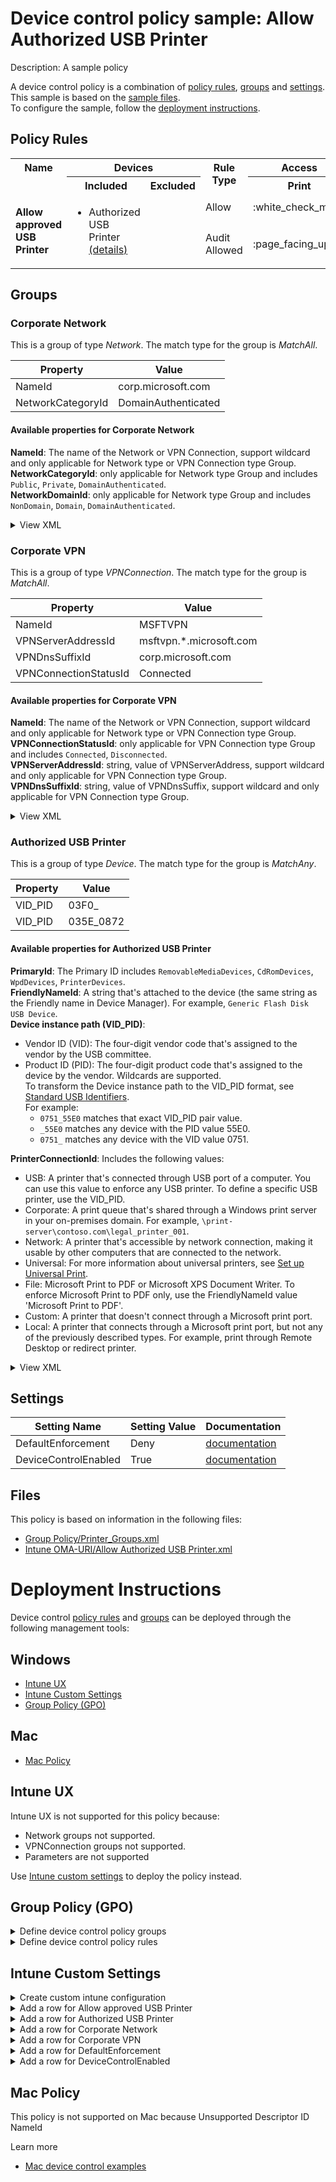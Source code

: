 # Device control policy sample: Allow Authorized USB Printer

Description: A sample policy

A device control policy is a combination of [policy rules](#policy-rules), [groups](#groups) and [settings](#settings).  
This sample is based on the [sample files](#files).  
To configure the sample, follow the [deployment instructions](#deployment-instructions).  

## Policy Rules
<table>
    <tr>
        <th rowspan="2" valign="top">Name</th>
        <th colspan="2" valign="top">Devices</th>
        <th rowspan="2" valign="top">Rule Type</th>
        <th colspan="1" valign="top"><center>Access</center></th><th rowspan="2" valign="top">Notification</th>
        <th rowspan="2" valign="top">Conditions</th>
    </tr>
    <tr>
        <th>Included</th>
        <th>Excluded</th>
        <th>Print</th>
        </tr><tr>
            <td rowspan="2"><b>Allow approved USB Printer</b></td>
            <td rowspan="2 valign="top">
                <ul><li>Authorized USB Printer<a href="#authorized-usb-printer" title="MatchAny [{'VID_PID': '03F0_'}, {'VID_PID': '035E_0872'}]"> (details)</a></ul>
            </td>
            <td rowspan="2" valign="top">
                <ul></ul>
            </td>
            <td>Allow</td>
            <td>:white_check_mark:</td>
            <td>None (0)</td> 
            <td>
                <details>
                <summary>View</summary>
                User condition: All Users<br>
                Parameters: MatchAny
                <ul><li> MatchAny 
                        <ul><li>Corporate Network<a href="#corporate-network" title="MatchAll [{'NameId': 'corp.microsoft.com'}, {'NetworkCategoryId': 'DomainAuthenticated'}]"> (details)</a></ul><li> MatchAny 
                        <ul><li>Corporate VPN<a href="#corporate-vpn" title="MatchAll [{'NameId': 'MSFTVPN'}, {'VPNServerAddressId': 'msftvpn.*.microsoft.com'}, {'VPNDnsSuffixId': 'corp.microsoft.com'}, {'VPNConnectionStatusId': 'Connected'}]"> (details)</a></ul>
                </ul>
                </details></td>
        </tr><tr>
            <td>Audit Allowed</td>
            <td>:page_facing_up:</td>
            <td>Send event (2)</td>
            <td> 
                <center>-</center></td>
        </tr></table>

## Groups

### Corporate Network



This is a group of type *Network*. 
The match type for the group is *MatchAll*.


|  Property | Value |
|-----------|-------|
| NameId | corp.microsoft.com |
| NetworkCategoryId | DomainAuthenticated |


#### Available properties for Corporate Network


**NameId**: The name of the Network or VPN Connection, support wildcard and only applicable for Network type or VPN Connection type Group.         
**NetworkCategoryId**:  only applicable for Network type Group and includes `Public`, `Private`, `DomainAuthenticated`.         
**NetworkDomainId**:  only applicable for Network type Group and includes `NonDomain`, `Domain`, `DomainAuthenticated`.              






<details>
<summary>View XML</summary>

```xml
<Group Id="{83d4b74a-af7c-4399-812c-fb9037e2c2b7}" Type="Network">
	<!-- ./Vendor/MSFT/Defender/Configuration/DeviceControl/PolicyGroups/%7B83d4b74a-af7c-4399-812c-fb9037e2c2b7%7D/GroupData -->
	<Name>Corporate Network</Name>
	<MatchType>MatchAll</MatchType>
	<DescriptorIdList>
		<NameId>corp.microsoft.com</NameId>
		<NetworkCategoryId>DomainAuthenticated</NetworkCategoryId>
	</DescriptorIdList>
</Group>
```
</details>

### Corporate VPN



This is a group of type *VPNConnection*. 
The match type for the group is *MatchAll*.


|  Property | Value |
|-----------|-------|
| NameId | MSFTVPN |
| VPNServerAddressId | msftvpn.*.microsoft.com |
| VPNDnsSuffixId | corp.microsoft.com |
| VPNConnectionStatusId | Connected |


#### Available properties for Corporate VPN

**NameId**: The name of the Network or VPN Connection, support wildcard and only applicable for Network type or VPN Connection type Group.       
**VPNConnectionStatusId**:  only applicable for VPN Connection type Group and includes `Connected`, `Disconnected`.           
**VPNServerAddressId**:  string, value of VPNServerAddress, support wildcard and only applicable for VPN Connection type Group.           
**VPNDnsSuffixId**:  string, value of VPNDnsSuffix, support wildcard and only applicable for VPN Connection type Group.          






<details>
<summary>View XML</summary>

```xml
<Group Id="{d633d17d-d1d1-4c73-aa27-c545c343b6d7}" Type="VPNConnection">
	<!-- ./Vendor/MSFT/Defender/Configuration/DeviceControl/PolicyGroups/%7Bd633d17d-d1d1-4c73-aa27-c545c343b6d7%7D/GroupData -->
	<Name>Corporate VPN</Name>
	<MatchType>MatchAll</MatchType>
	<DescriptorIdList>
		<NameId>MSFTVPN</NameId>
		<VPNServerAddressId>msftvpn.*.microsoft.com</VPNServerAddressId>
		<VPNDnsSuffixId>corp.microsoft.com</VPNDnsSuffixId>
		<VPNConnectionStatusId>Connected</VPNConnectionStatusId>
	</DescriptorIdList>
</Group>
```
</details>

### Authorized USB Printer



This is a group of type *Device*. 
The match type for the group is *MatchAny*.


|  Property | Value |
|-----------|-------|
| VID_PID | 03F0_ |
| VID_PID | 035E_0872 |


#### Available properties for Authorized USB Printer


**PrimaryId**: The Primary ID includes `RemovableMediaDevices`, `CdRomDevices`, `WpdDevices`, `PrinterDevices`.           
**FriendlyNameId**: A string that's attached to the device (the same string as the Friendly name in Device Manager). For example, `Generic Flash Disk USB Device`.     
**Device instance path (VID_PID)**:      
- Vendor ID (VID): The four-digit vendor code that's assigned to the vendor by the USB committee.
- Product ID (PID): The four-digit product code that's assigned to the device by the vendor. Wildcards are supported.      
To transform the Device instance path to the VID_PID format, see [Standard USB Identifiers](/windows-hardware/drivers/install/standard-usb-identifiers).       
For example:       
  - `0751_55E0` matches that exact VID_PID pair value.
  - `_55E0` matches any device with the PID value 55E0.
  - `0751_` matches any device with the VID value 0751.     
  
**PrinterConnectionId**: Includes the following values: 
- USB: A printer that's connected through USB port of a computer. You can use this value to enforce any USB printer. To define a specific USB printer, use the VID_PID.
- Corporate: A print queue that's shared through a Windows print server in your on-premises domain. For example, `\print-server\contoso.com\legal_printer_001`.
- Network: A printer that's accessible by network connection, making it usable by other computers that are connected to the network.
- Universal: For more information about universal printers, see [Set up Universal Print](/universal-print/fundamentals/universal-print-getting-started).
- File: Microsoft Print to PDF or Microsoft XPS Document Writer. To enforce Microsoft Print to PDF only, use the FriendlyNameId value 'Microsoft Print to PDF'.
- Custom: A printer that doesn't connect through a Microsoft print port.
- Local: A printer that connects through a Microsoft print port, but not any of the previously described types. For example, print through Remote Desktop or redirect printer.







<details>
<summary>View XML</summary>

```xml
<Group Id="{05b56e90-e682-48ff-a6c0-5602c9638182}" Type="Device">
	<!-- ./Vendor/MSFT/Defender/Configuration/DeviceControl/PolicyGroups/%7B05b56e90-e682-48ff-a6c0-5602c9638182%7D/GroupData -->
	<Name>Authorized USB Printer</Name>
	<MatchType>MatchAny</MatchType>
	<DescriptorIdList>
		<VID_PID>03F0_</VID_PID>
		<VID_PID>035E_0872</VID_PID>
	</DescriptorIdList>
</Group>
```
</details>


## Settings
| Setting Name |  Setting Value | Documentation |
|--------------|----------------|---------------|
DefaultEnforcement | Deny | [documentation](https://learn.microsoft.com/en-us/windows/client-management/mdm/defender-csp#configurationdefaultenforcement) |
DeviceControlEnabled | True | [documentation](https://learn.microsoft.com/en-us/windows/client-management/mdm/defender-csp#configurationdevicecontrolenabled) |


## Files
This policy is based on information in the following files:

- [Group Policy/Printer_Groups.xml](Group%20Policy/Printer_Groups.xml)
- [Intune OMA-URI/Allow Authorized USB Printer.xml](Intune%20OMA-URI/Allow%20Authorized%20USB%20Printer.xml)


# Deployment Instructions

Device control [policy rules](#policy-rules) and [groups](#groups) can be deployed through the following management tools:

## Windows
- [Intune UX](#intune-ux)
- [Intune Custom Settings](#intune-custom-settings)
- [Group Policy (GPO)](#group-policy-gpo)

## Mac
- [Mac Policy](#mac-policy)

## Intune UX

Intune UX is not supported for this policy because:
- Network groups not supported.
- VPNConnection groups not supported.
- Parameters are not supported

Use [Intune custom settings](#intune-custom-settings) to deploy the policy instead.


## Group Policy (GPO)
<details>
<summary>Define device control policy groups</summary>

   1. Go to Computer Configuration > Administrative Templates > Windows Components > Microsoft Defender Antivirus > Device Control > Define device control policy groups.
   2. Save the XML below to a network share.
```xml
<Groups>
	<Group Id="{83d4b74a-af7c-4399-812c-fb9037e2c2b7}" Type="Network">
		<!-- ./Vendor/MSFT/Defender/Configuration/DeviceControl/PolicyGroups/%7B83d4b74a-af7c-4399-812c-fb9037e2c2b7%7D/GroupData -->
		<Name>Corporate Network</Name>
		<MatchType>MatchAll</MatchType>
		<DescriptorIdList>
			<NameId>corp.microsoft.com</NameId>
			<NetworkCategoryId>DomainAuthenticated</NetworkCategoryId>
		</DescriptorIdList>
	</Group>
	<Group Id="{d633d17d-d1d1-4c73-aa27-c545c343b6d7}" Type="VPNConnection">
		<!-- ./Vendor/MSFT/Defender/Configuration/DeviceControl/PolicyGroups/%7Bd633d17d-d1d1-4c73-aa27-c545c343b6d7%7D/GroupData -->
		<Name>Corporate VPN</Name>
		<MatchType>MatchAll</MatchType>
		<DescriptorIdList>
			<NameId>MSFTVPN</NameId>
			<VPNServerAddressId>msftvpn.*.microsoft.com</VPNServerAddressId>
			<VPNDnsSuffixId>corp.microsoft.com</VPNDnsSuffixId>
			<VPNConnectionStatusId>Connected</VPNConnectionStatusId>
		</DescriptorIdList>
	</Group>
	<Group Id="{05b56e90-e682-48ff-a6c0-5602c9638182}" Type="Device">
		<!-- ./Vendor/MSFT/Defender/Configuration/DeviceControl/PolicyGroups/%7B05b56e90-e682-48ff-a6c0-5602c9638182%7D/GroupData -->
		<Name>Authorized USB Printer</Name>
		<MatchType>MatchAny</MatchType>
		<DescriptorIdList>
			<VID_PID>03F0_</VID_PID>
			<VID_PID>035E_0872</VID_PID>
		</DescriptorIdList>
	</Group>
</Groups>
```
   3. In the Define device control policy groups window, select *Enabled* and specify the network share file path containing the XML groups data.
</details>

<details>
<summary>Define device control policy rules</summary>
 
  1. Go to Computer Configuration > Administrative Templates > Windows Components > Microsoft Defender Antivirus > Device Control > Define device control policy rules.
  2. Save the XML below to a network share.
```xml
<PolicyRules>
	<PolicyRule Id="{f7e75634-7eec-4e67-bec5-5e7750cb9e02}" >
		<!-- ./Vendor/MSFT/Defender/Configuration/DeviceControl/PolicyRules/%7Bf7e75634-7eec-4e67-bec5-5e7750cb9e02%7D/RuleData -->
		<Name>Allow approved USB Printer</Name>
		<IncludedIdList>
			<GroupId>{05b56e90-e682-48ff-a6c0-5602c9638182}</GroupId>
		</IncludedIdList>
		<ExcludedIdList>
		</ExcludedIdList>
		<Entry Id="{27c79875-25d2-4765-aec2-cb2d1000613f}">
			<Type>Allow</Type>
			<AccessMask>64</AccessMask>
			<Options>0</Options>
			<Parameters MatchType="MatchAny">
				<Network MatchType="MatchAny">
					<GroupId>{83d4b74a-af7c-4399-812c-fb9037e2c2b7}</GroupId>
				</Network>
				<VPNConnection MatchType="MatchAny">
					<GroupId>{d633d17d-d1d1-4c73-aa27-c545c343b6d7}</GroupId>
				</VPNConnection>
			</Parameters>
		</Entry>
		<Entry Id="{b280c2bf-ca5d-46a1-afc9-7e34d8098ca7}">
			<Type>AuditAllowed</Type>
			<AccessMask>64</AccessMask>
			<Options>2</Options>
		</Entry>
	</PolicyRule>
</PolicyRules>
```
  3. In the Define device control policy rules window, select *Enabled*, and enter the network share file path containing the XML rules data.
</details>

## Intune Custom Settings

<details>
<summary>Create custom intune configuration</summary>

   1. Navigate to Devices > Configuration profiles
   2. Click Create (New Policy)
   3. Select Platform "Windows 10 and Later"
   4. Select Profile "Templates"
   5. Select Template Name "Custom"
   6. Click "Create"
   7. Under Name, enter **
   8. Optionally, enter a description
   9. Click "Next" 
</details>
<details>
<summary>Add a row for Allow approved USB Printer</summary>  
   
   1. Click "Add"
   2. For Name, enter *Allow approved USB Printer*
   3. For Description, enter **
   4. For OMA-URI, enter  *./Vendor/MSFT/Defender/Configuration/DeviceControl/PolicyRules/%7Bf7e75634-7eec-4e67-bec5-5e7750cb9e02%7D/RuleData*
   5. For Data type, select *String (XML File)*
   
        
   6. For Custom XML, select  *.\Intune OMA-URI\Allow Authorized USB Printer.xml*
         
   
   7. Click "Save"
</details>
<details>
<summary>Add a row for Authorized USB Printer</summary>  
   
   1. Click "Add"
   2. For Name, enter *Authorized USB Printer*
   3. For Description, enter **
   4. For OMA-URI, enter  *./Vendor/MSFT/Defender/Configuration/DeviceControl/PolicyGroups/%7B05b56e90-e682-48ff-a6c0-5602c9638182%7D/GroupData*
   5. For Data type, select *String (XML File)*
   
        
   6. For Custom XML, select  *.\Intune OMA-URI\Authorized USB Printer.xml*
         
   
   7. Click "Save"
</details>
<details>
<summary>Add a row for Corporate Network</summary>  
   
   1. Click "Add"
   2. For Name, enter *Corporate Network*
   3. For Description, enter **
   4. For OMA-URI, enter  *./Vendor/MSFT/Defender/Configuration/DeviceControl/PolicyGroups/%7B83d4b74a-af7c-4399-812c-fb9037e2c2b7%7D/GroupData*
   5. For Data type, select *String (XML File)*
   
        
   6. For Custom XML, select  *.\Intune OMA-URI\Corporate Network.xml*
         
   
   7. Click "Save"
</details>
<details>
<summary>Add a row for Corporate VPN</summary>  
   
   1. Click "Add"
   2. For Name, enter *Corporate VPN*
   3. For Description, enter **
   4. For OMA-URI, enter  *./Vendor/MSFT/Defender/Configuration/DeviceControl/PolicyGroups/%7Bd633d17d-d1d1-4c73-aa27-c545c343b6d7%7D/GroupData*
   5. For Data type, select *String (XML File)*
   
        
   6. For Custom XML, select  *.\Intune OMA-URI\Corporate VPN.xml*
         
   
   7. Click "Save"
</details>
<details>
<summary>Add a row for DefaultEnforcement</summary>  
   
   1. Click "Add"
   2. For Name, enter *DefaultEnforcement*
   3. For Description, enter **
   4. For OMA-URI, enter  *./Vendor/MSFT/Defender/Configuration/DefaultEnforcement*
   5. For Data type, select *Integer*
   
   7. For Value, enter *2*
   
   7. Click "Save"
</details>
<details>
<summary>Add a row for DeviceControlEnabled</summary>  
   
   1. Click "Add"
   2. For Name, enter *DeviceControlEnabled*
   3. For Description, enter **
   4. For OMA-URI, enter  *./Vendor/MSFT/Defender/Configuration/DeviceControlEnabled*
   5. For Data type, select *Integer*
   
   7. For Value, enter *1*
   
   7. Click "Save"
</details>


## Mac Policy

This policy is not supported on Mac because Unsupported Descriptor ID NameId

Learn more
- [Mac device control examples](../Removable%20Storage%20Access%20Control%20Samples/macOS/policy/examples/README.md)


